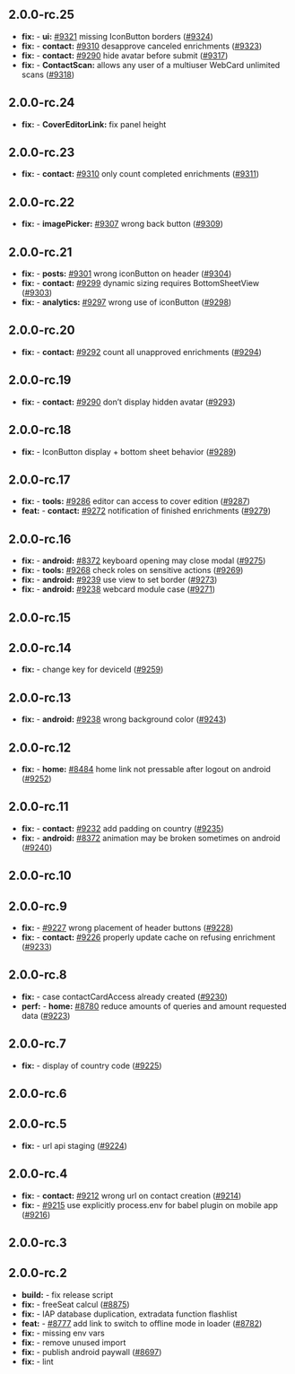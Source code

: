 ## 2.0.0-rc.25

* **fix:**  - **ui:** [#9321](https://github.com/AzzappApp/azzapp/pull/9321) missing IconButton borders ([#9324](https://github.com/AzzappApp/azzapp/pull/9324))
* **fix:**  - **contact:** [#9310](https://github.com/AzzappApp/azzapp/pull/9310) desapprove canceled enrichments ([#9323](https://github.com/AzzappApp/azzapp/pull/9323))
* **fix:**  - **contact:** [#9290](https://github.com/AzzappApp/azzapp/pull/9290) hide avatar before submit ([#9317](https://github.com/AzzappApp/azzapp/pull/9317))
* **fix:**  - **ContactScan:** allows any user of a multiuser WebCard unlimited scans ([#9318](https://github.com/AzzappApp/azzapp/pull/9318))

## 2.0.0-rc.24

* **fix:**  - **CoverEditorLink:** fix panel height

## 2.0.0-rc.23

* **fix:**  - **contact:** [#9310](https://github.com/AzzappApp/azzapp/pull/9310) only count completed enrichments ([#9311](https://github.com/AzzappApp/azzapp/pull/9311))

## 2.0.0-rc.22

* **fix:**  - **imagePicker:** [#9307](https://github.com/AzzappApp/azzapp/pull/9307) wrong back button ([#9309](https://github.com/AzzappApp/azzapp/pull/9309))

## 2.0.0-rc.21

* **fix:**  - **posts:** [#9301](https://github.com/AzzappApp/azzapp/pull/9301) wrong iconButton on header ([#9304](https://github.com/AzzappApp/azzapp/pull/9304))
* **fix:**  - **contact:** [#9299](https://github.com/AzzappApp/azzapp/pull/9299) dynamic sizing requires BottomSheetView ([#9303](https://github.com/AzzappApp/azzapp/pull/9303))
* **fix:**  - **analytics:** [#9297](https://github.com/AzzappApp/azzapp/pull/9297) wrong use of iconButton ([#9298](https://github.com/AzzappApp/azzapp/pull/9298))

## 2.0.0-rc.20

* **fix:**  - **contact:** [#9292](https://github.com/AzzappApp/azzapp/pull/9292) count all unapproved enrichments ([#9294](https://github.com/AzzappApp/azzapp/pull/9294))

## 2.0.0-rc.19

* **fix:**  - **contact:** [#9290](https://github.com/AzzappApp/azzapp/pull/9290) don’t display hidden avatar ([#9293](https://github.com/AzzappApp/azzapp/pull/9293))

## 2.0.0-rc.18

* **fix:**  - IconButton display + bottom sheet behavior ([#9289](https://github.com/AzzappApp/azzapp/pull/9289))

## 2.0.0-rc.17

* **fix:**  - **tools:** [#9286](https://github.com/AzzappApp/azzapp/pull/9286) editor can access to cover edition ([#9287](https://github.com/AzzappApp/azzapp/pull/9287))
* **feat:**  - **contact:** [#9272](https://github.com/AzzappApp/azzapp/pull/9272) notification of finished enrichments ([#9279](https://github.com/AzzappApp/azzapp/pull/9279))

## 2.0.0-rc.16

* **fix:**  - **android:** [#8372](https://github.com/AzzappApp/azzapp/pull/8372) keyboard opening may close modal ([#9275](https://github.com/AzzappApp/azzapp/pull/9275))
* **fix:**  - **tools:** [#9268](https://github.com/AzzappApp/azzapp/pull/9268) check roles on sensitive actions ([#9269](https://github.com/AzzappApp/azzapp/pull/9269))
* **fix:**  - **android:** [#9239](https://github.com/AzzappApp/azzapp/pull/9239) use view to set border ([#9273](https://github.com/AzzappApp/azzapp/pull/9273))
* **fix:**  - **android:** [#9238](https://github.com/AzzappApp/azzapp/pull/9238) webcard module case ([#9271](https://github.com/AzzappApp/azzapp/pull/9271))

## 2.0.0-rc.15



## 2.0.0-rc.14

* **fix:**  - change key for deviceId ([#9259](https://github.com/AzzappApp/azzapp/pull/9259))

## 2.0.0-rc.13

* **fix:**  - **android:** [#9238](https://github.com/AzzappApp/azzapp/pull/9238) wrong background color ([#9243](https://github.com/AzzappApp/azzapp/pull/9243))

## 2.0.0-rc.12

* **fix:**  - **home:** [#8484](https://github.com/AzzappApp/azzapp/pull/8484) home link not pressable after logout on android ([#9252](https://github.com/AzzappApp/azzapp/pull/9252))

## 2.0.0-rc.11

* **fix:**  - **contact:** [#9232](https://github.com/AzzappApp/azzapp/pull/9232) add padding on country ([#9235](https://github.com/AzzappApp/azzapp/pull/9235))
* **fix:**  - **android:** [#8372](https://github.com/AzzappApp/azzapp/pull/8372) animation may be broken sometimes on android ([#9240](https://github.com/AzzappApp/azzapp/pull/9240))

## 2.0.0-rc.10



## 2.0.0-rc.9

* **fix:**  - [#9227](https://github.com/AzzappApp/azzapp/pull/9227) wrong placement of header buttons ([#9228](https://github.com/AzzappApp/azzapp/pull/9228))
* **fix:**  - **contact:** [#9226](https://github.com/AzzappApp/azzapp/pull/9226) properly update cache on refusing enrichment ([#9233](https://github.com/AzzappApp/azzapp/pull/9233))

## 2.0.0-rc.8

* **fix:**  - case contactCardAccess already created ([#9230](https://github.com/AzzappApp/azzapp/pull/9230))
* **perf:**  - **home:** [#8780](https://github.com/AzzappApp/azzapp/pull/8780) reduce amounts of queries and amount requested data ([#9223](https://github.com/AzzappApp/azzapp/pull/9223))

## 2.0.0-rc.7

* **fix:**  - display of country code ([#9225](https://github.com/AzzappApp/azzapp/pull/9225))

## 2.0.0-rc.6



## 2.0.0-rc.5

* **fix:**  - url api staging ([#9224](https://github.com/AzzappApp/azzapp/pull/9224))

## 2.0.0-rc.4

* **fix:**  - **contact:** [#9212](https://github.com/AzzappApp/azzapp/pull/9212) wrong url on contact creation ([#9214](https://github.com/AzzappApp/azzapp/pull/9214))
* **fix:**  - [#9215](https://github.com/AzzappApp/azzapp/pull/9215) use explicitly process.env for babel plugin on mobile app ([#9216](https://github.com/AzzappApp/azzapp/pull/9216))

## 2.0.0-rc.3



## 2.0.0-rc.2

* **build:**  - fix release script
* **fix:**  - freeSeat calcul ([#8875](https://github.com/AzzappApp/azzapp/pull/8875))
* **fix:**  - IAP database duplication, extradata function flashlist
* **feat:**  - [#8777](https://github.com/AzzappApp/azzapp/pull/8777) add link to switch to offline mode in loader ([#8782](https://github.com/AzzappApp/azzapp/pull/8782))
* **fix:**  - missing env vars
* **fix:**  - remove unused import
* **fix:**  - publish android paywall ([#8697](https://github.com/AzzappApp/azzapp/pull/8697))
* **fix:**  - lint